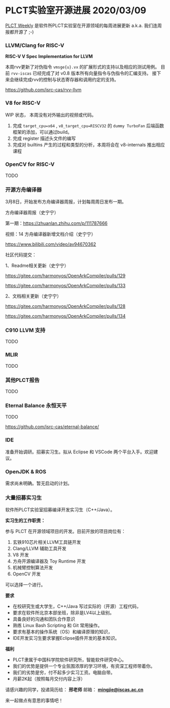 # PLCT实验室开源进展 2020/03/09

[PLCT Weekly](https://github.com/isrc-cas/PLCT-Weekly) 是软件所PLCT实验室在开源领域的每周进展更新
a.k.a. 我们连周报都开源了 ;-)

### LLVM/Clang for RISC-V

**RISC-V V Spec Implementation for LLVM**

本周rvv更新了对伪指令 `vmsge{u}.vx` 的扩展形式的支持以及相应的测试用例。
目前 `rvv-iscas` 已经完成了对 v0.8 版本所有向量指令与伪指令的汇编支持。
接下来会继续完成rvv的控制与状态寄存器和调用约定的支持。

https://github.com/isrc-cas/rvv-llvm

### V8 for RISC-V

WIP 状态， 本周没有对外输出的视频或代码。

1. 完成 `target_cpu=x64` , `v8_target_cpu=RISCV32` 的 `dummy TurboFan` 后端函数框架的添加，可以通过build。
2. 完成 register 描述头文件的编写
3. 完成对 builtins 产生的过程和类型的分析，本周将会在 v8-internals 推出相应课程

### OpenCV for RISC-V

TODO

### 开源方舟编译器

3月8日，开始发布方舟编译器周报，计划每周周日发布一期。

方舟编译器周报（史宁宁）

第一期：https://zhuanlan.zhihu.com/p/111787666

视频：14 方舟编译器新增文档介绍（史宁宁）

https://www.bilibili.com/video/av94670362

社区代码提交：

1、Readme相关更新（史宁宁）

https://gitee.com/harmonyos/OpenArkCompiler/pulls/129

https://gitee.com/harmonyos/OpenArkCompiler/pulls/133

2、文档相关更新（史宁宁）

https://gitee.com/harmonyos/OpenArkCompiler/pulls/128

https://gitee.com/harmonyos/OpenArkCompiler/pulls/134

### C910 LLVM 支持

TODO


### MLIR

TODO

### 其他PLCT报告

TODO

### Eternal Balance 永恒天平

TODO

https://github.com/isrc-cas/eternal-balance/

### IDE

准备开始调研。招募实习生。拟从 Eclipse 和 VSCode 两个平台入手。欢迎建议。

### OpenJDK & ROS

需求尚未明确。暂无启动的计划。

### 大量招募实习生

软件所PLCT实验室招募编译开发实习生（C++/Java）。

**实习生的工作职责：**

参与 PLCT 在开源领域项目的开发。目前开放的项目岗位有：
1. 玄铁910芯片相关LLVM工具链开发
2. Clang/LLVM 辅助工具开发
3. V8 开发
4. 方舟开源编译器及 Toy Runtime 开发
5. 机械臂控制算法开发
6. OpenCV 开发

可以选择一个进行。

**要求**
- 在校研究生或大学生，C++/Java 写过实际的（开源）工程代码，
- 要求在软件所北京本部坐班，除非是LV4以上级别。
- 具备良好的沟通和团队合作意识
- 熟练 Linux Bash Scripting 和 Git 常用操作。
- 要求有基本的操作系统（OS）和编译原理的知识，
- IDE开发实习生要求掌握Eclipse插件开发的基本知识。

**福利**
- PLCT隶属于中国科学院软件研究所，智能软件研究中心。
- 我们的优势是提供一个专业氛围浓厚的学习环境，有资深工程师带着你。
- 我们的劣势是穷，付不起多少实习工资。电脑自带。
- 月薪2K起（按照每月交付内容上浮）

请感兴趣的同学，投递简历给： **邢老师**
邮箱：
**mingjie@iscas.ac.cn**

来一起做点有意思的事情吧！
